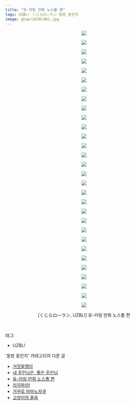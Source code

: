 ```yaml
---
title: "유-카링 만화 노스폴 편"
tags: UZBL! くじらロ―ラン 동방_동인지
image: ghap/2038/001.jpg
---
```

<div class="article">
<p style="text-align: center; clear: none; float: none;"><img src="{{ site.nasurl }}/ghap/2038/001.jpg"/></p>
<p style="text-align: center; clear: none; float: none;"><img src="{{ site.nasurl }}/ghap/2038/002.jpg"/></p>
<p style="text-align: center; clear: none; float: none;"><img src="{{ site.nasurl }}/ghap/2038/003.jpg"/></p>
<p style="text-align: center; clear: none; float: none;"><img src="{{ site.nasurl }}/ghap/2038/004.jpg"/></p>
<p style="text-align: center; clear: none; float: none;"><img src="{{ site.nasurl }}/ghap/2038/005.jpg"/></p>
<p style="text-align: center; clear: none; float: none;"><img src="{{ site.nasurl }}/ghap/2038/006.jpg"/></p>
<p style="text-align: center; clear: none; float: none;"><img src="{{ site.nasurl }}/ghap/2038/007.jpg"/></p>
<p style="text-align: center; clear: none; float: none;"><img src="{{ site.nasurl }}/ghap/2038/008.jpg"/></p>
<p style="text-align: center; clear: none; float: none;"><img src="{{ site.nasurl }}/ghap/2038/009.jpg"/></p>
<p style="text-align: center; clear: none; float: none;"><img src="{{ site.nasurl }}/ghap/2038/010.jpg"/></p>
<p style="text-align: center; clear: none; float: none;"><img src="{{ site.nasurl }}/ghap/2038/011.jpg"/></p>
<p style="text-align: center; clear: none; float: none;"><img src="{{ site.nasurl }}/ghap/2038/012.jpg"/></p>
<p style="text-align: center; clear: none; float: none;"><img src="{{ site.nasurl }}/ghap/2038/013.jpg"/></p>
<p style="text-align: center; clear: none; float: none;"><img src="{{ site.nasurl }}/ghap/2038/014.jpg"/></p>
<p style="text-align: center; clear: none; float: none;"><img src="{{ site.nasurl }}/ghap/2038/015.jpg"/></p>
<p style="text-align: center; clear: none; float: none;"><img src="{{ site.nasurl }}/ghap/2038/016.jpg"/></p>
<p style="text-align: center; clear: none; float: none;"><img src="{{ site.nasurl }}/ghap/2038/017.jpg"/></p>
<p style="text-align: center; clear: none; float: none;"><img src="{{ site.nasurl }}/ghap/2038/018.jpg"/></p>
<p style="text-align: center; clear: none; float: none;"><img src="{{ site.nasurl }}/ghap/2038/019.jpg"/></p>
<p style="text-align: center; clear: none; float: none;"><img src="{{ site.nasurl }}/ghap/2038/020.jpg"/></p>
<p style="text-align: center; clear: none; float: none;"><img src="{{ site.nasurl }}/ghap/2038/021.jpg"/></p>
<p style="text-align: center; clear: none; float: none;"><img src="{{ site.nasurl }}/ghap/2038/022.jpg"/></p>
<p style="text-align: center; clear: none; float: none;"><img src="{{ site.nasurl }}/ghap/2038/023.jpg"/></p>
<p style="text-align: center; clear: none; float: none;"><img src="{{ site.nasurl }}/ghap/2038/024.jpg"/></p>
<p style="text-align: center; clear: none; float: none;"><img src="{{ site.nasurl }}/ghap/2038/025.jpg"/></p>
<p style="text-align: center; clear: none; float: none;"><img src="{{ site.nasurl }}/ghap/2038/026.jpg"/></p>
<p style="text-align: center; clear: none; float: none;"><img src="{{ site.nasurl }}/ghap/2038/027.jpg"/></p>
<p style="text-align: center; clear: none; float: none;"><img src="{{ site.nasurl }}/ghap/2038/028.jpg"/></p>
<p style="text-align: center; clear: none; float: none;"><img src="{{ site.nasurl }}/ghap/2038/029.jpg"/></p>
<p style="text-align: center; clear: none; float: none;"><img src="{{ site.nasurl }}/ghap/2038/030.jpg"/></p>
<p style="text-align: center; clear: none; float: none;">[くじらロ―ラン, UZBL!] 유-카링 만화 노스폴 편</p>
<p><br/></p>
</div><div class="tagTrail">
<p>태그: </p>
<ul>
<li>UZBL!</li>
</ul>
</div><div class="another">
<p>'동방 동인지' 카테고리의 다른 글</p>
<ul>
<li><a href="/2016-09-07-ghap_2040">거짓말쟁이</a></li>
<li><a href="/2016-09-07-ghap_2039">내 주인님은, 좋은 주인님</a></li>
<li><a href="/2016-09-07-ghap_2038">유-카링 만화 노스폴 편</a></li>
<li><a href="/2016-09-07-ghap_2037">리지파라!</a></li>
<li><a href="/2016-09-07-ghap_2036">거꾸로 아마노자쿠</a></li>
<li><a href="/2016-09-07-ghap_2034">고양이의 울음</a></li>
</ul>
</div><div class="cb_module cb_fluid">
<div class="cb_wrt cb_profile">
</div><!-- commentList close -->
</div>